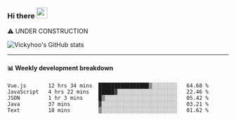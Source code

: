 ### Hi there <a href="https://www.gautamkrishnar.com/"><img src="https://media.giphy.com/media/hvRJCLFzcasrR4ia7z/giphy.gif" width="25px"></a>
⚠️ UNDER CONSTRUCTION

![Vickyhoo's GitHub stats](https://github-readme-stats.vercel.app/api?username=vickyhoo&theme=react&show_icons=true)

---

#### :bar_chart: Weekly development breakdown

<!--START_SECTION:waka-->
```text
Vue.js       12 hrs 34 mins  ████████████████▒░░░░░░░░   64.68 % 
JavaScript   4 hrs 22 mins   █████▓░░░░░░░░░░░░░░░░░░░   22.46 % 
JSON         1 hr 3 mins     █▒░░░░░░░░░░░░░░░░░░░░░░░   05.42 % 
Java         37 mins         ▓░░░░░░░░░░░░░░░░░░░░░░░░   03.21 % 
Text         18 mins         ▒░░░░░░░░░░░░░░░░░░░░░░░░   01.62 % 
```
<!--END_SECTION:waka-->


<!--
**vickyhoo/vickyhoo** is a ✨ _special_ ✨ repository because its `README.md` (this file) appears on your GitHub profile.

Here are some ideas to get you started:

- 🔭 I’m currently working on ...
- 🌱 I’m currently learning ...
- 👯 I’m looking to collaborate on ...
- 🤔 I’m looking for help with ...
- 💬 Ask me about ...
- 📫 How to reach me: ...
- 😄 Pronouns: ...
- ⚡ Fun fact: ...
-->
